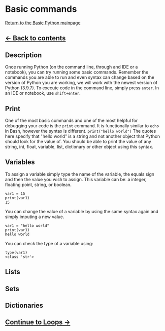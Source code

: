 # Basic commands

[Return to the Basic Python mainpage](https://luger-lab.github.io/coding-tutorials/basic_python/)

## [&larr; Back to contents](https://luger-lab.github.io/coding-tutorials/basic_python/)

## Description
Once running Python (on the command line, through and IDE or a notebook), you can try running some basic commands. Remember the commands you are able to run and even syntax can change based on the version of Python you are working, we will work with the newest version of Python (3.9.7). To execute code in the command line, simply press `enter`. In an IDE or notebook, use `shift+enter`.

## Print
One of the most basic commands and one of the most helpful for debugging your code is the `print` command. It is functionally similar to `echo` in Bash, however the syntax is different.
    ```
    print("hello world")
    ```
The quotes here specify that "hello world" is a string and not another object that Python should look for the value of. You should be able to print the value of any string, int, float, variable, list, dictionary or other object using this syntax.

## Variables
To assign a variable simply type the name of the variable, the equals sign and then the value you wish to assign. This variable can be: a integer, floating point, string, or boolean.

    var1 = 15
    print(var1)
    15

You can change the value of a variable by using the same syntax again and simply imputing a new value.

    var1 = "hello world"
    print(var1)
    hello world

You can check the type of a variable using:

    type(var1)
    <class 'str'>

## Lists
## Sets
## Dictionaries

## [Continue to Loops &rarr;](https://luger-lab.github.io/coding-tutorials/basic_python/loops/)
